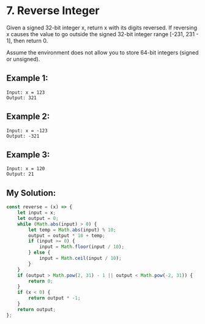 # 7. Reverse Integer
Given a signed 32-bit integer x, return x with its digits reversed. If reversing x causes the value to go outside the signed 32-bit integer range [-231, 231 - 1], then return 0.

Assume the environment does not allow you to store 64-bit integers (signed or unsigned).

## Example 1:
```
Input: x = 123
Output: 321
```

## Example 2:
```
Input: x = -123
Output: -321
```

## Example 3:
```
Input: x = 120
Output: 21
```

## My Solution: 
```js
const reverse = (x) => {
	let input = x;
	let output = 0;
	while (Math.abs(input) > 0) {
		let temp = Math.abs(input) % 10;
		output = output * 10 + temp;
		if (input >= 0) {
			input = Math.floor(input / 10);
		} else {
			input = Math.ceil(input / 10);
		}
	}
	if (output > Math.pow(2, 31) - 1 || output < Math.pow(-2, 31)) {
		return 0;
	}
	if (x < 0) {
		return output * -1;
	}
	return output;
};
```